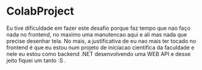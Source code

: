 # ColabProject

Eu tive dificuldade em fazer este desafio porque faz tempo que nao faço nada no frontend, no maximo uma manutencao aqui e ali mas nada que precise desenhar tela. No mais, a justificativa de eu nao mais ter tocado no frontend é que eu estou num projeto de iniciacao cientifica da faculdade e nele eu estou como backend .NET desenvolvendo uma WEB API e desse jeito fiquei um tanto :S .
